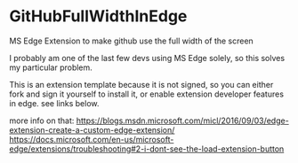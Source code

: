 # GitHubFullWidthInEdge
MS Edge Extension to make github use the full width of the screen

I probably am one of the last few devs using MS Edge solely, so this solves my particular problem.

This is an extension template because it is not signed, so you can either fork and sign it yourself to install it, or enable extension developer features in edge. see links below.

more info on that:
https://blogs.msdn.microsoft.com/micl/2016/09/03/edge-extension-create-a-custom-edge-extension/
https://docs.microsoft.com/en-us/microsoft-edge/extensions/troubleshooting#2-i-dont-see-the-load-extension-button
